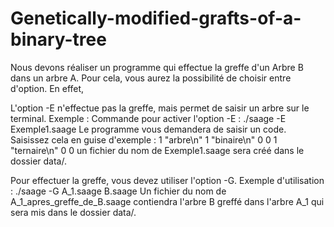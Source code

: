 


# Genetically-modified-grafts-of-a-binary-tree
Nous devons réaliser un programme qui effectue la greffe d'un Arbre B dans un arbre A. Pour cela, vous aurez la possibilité de choisir entre d'option. En effet,

L'option -E n'effectue pas la greffe, mais permet de saisir un arbre sur le terminal. Exemple : Commande pour activer l'option -E : ./saage -E Exemple1.saage Le programme vous demandera de saisir un code. Saisissez cela en guise d'exemple : 1 "arbre\n" 1 "binaire\n" 0 0 1 "ternaire\n" 0 0 un fichier du nom de Exemple1.saage sera créé dans le dossier data/.

Pour effectuer la greffe, vous devez utiliser l'option -G. Exemple d'utilisation : ./saage -G A_1.saage B.saage Un fichier du nom de A_1_apres_greffe_de_B.saage contiendra l'arbre B greffé dans l'arbre A_1 qui sera mis dans le dossier data/.

